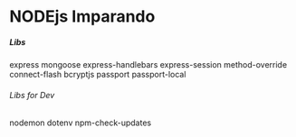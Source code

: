 # NODEjs Imparando

##### Libs
express
mongoose
express-handlebars
express-session
method-override
connect-flash
bcryptjs
passport
passport-local

###### Libs for Dev
nodemon
dotenv
npm-check-updates
